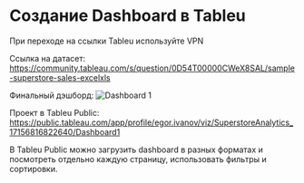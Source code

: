 # Создание Dashboard в Tableu  

При переходе на ссылки Tableu используйте VPN

Ссылка на датасет:
https://community.tableau.com/s/question/0D54T00000CWeX8SAL/sample-superstore-sales-excelxls

Финальный дэшборд:
![Dashboard 1](https://github.com/JosephColdHeart/Analyst/assets/140071170/438f3f49-df4e-4c51-b26d-505c26a56539)

Проект в Tableu Public:
https://public.tableau.com/app/profile/egor.ivanov/viz/SuperstoreAnalytics_17156816822640/Dashboard1

<p>В Tableu Public можно загрузить dashboard в разных форматах и посмотреть отдельно каждую страницу, использовать фильтры и сортировки.</p>
